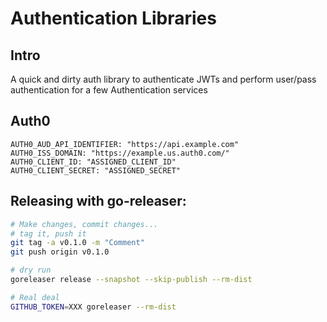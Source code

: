 # Authentication Libraries

## Intro

A quick and dirty auth library to authenticate JWTs and perform
user/pass authentication for a few Authentication services

## Auth0

```
AUTH0_AUD_API_IDENTIFIER: "https://api.example.com"
AUTH0_ISS_DOMAIN: "https://example.us.auth0.com/"
AUTH0_CLIENT_ID: "ASSIGNED_CLIENT_ID"
AUTH0_CLIENT_SECRET: "ASSIGNED_SECRET"
```

## Releasing with go-releaser:

```sh
# Make changes, commit changes...
# tag it, push it
git tag -a v0.1.0 -m "Comment"
git push origin v0.1.0

# dry run
goreleaser release --snapshot --skip-publish --rm-dist

# Real deal
GITHUB_TOKEN=XXX goreleaser --rm-dist

```
